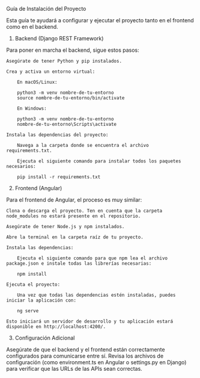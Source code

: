 Guía de Instalación del Proyecto

Esta guía te ayudará a configurar y ejecutar el proyecto tanto en el frontend como en el backend.
1. Backend (Django REST Framework)

Para poner en marcha el backend, sigue estos pasos:

    Asegúrate de tener Python y pip instalados.

    Crea y activa un entorno virtual:

        En macOS/Linux:

        python3 -m venv nombre-de-tu-entorno
        source nombre-de-tu-entorno/bin/activate

        En Windows:

        python3 -m venv nombre-de-tu-entorno
        nombre-de-tu-entorno\Scripts\activate

    Instala las dependencias del proyecto:

        Navega a la carpeta donde se encuentra el archivo requirements.txt.

        Ejecuta el siguiente comando para instalar todos los paquetes necesarios:

        pip install -r requirements.txt

2. Frontend (Angular)

Para el frontend de Angular, el proceso es muy similar:

    Clona o descarga el proyecto. Ten en cuenta que la carpeta node_modules no estará presente en el repositorio.

    Asegúrate de tener Node.js y npm instalados.

    Abre la terminal en la carpeta raíz de tu proyecto.

    Instala las dependencias:

        Ejecuta el siguiente comando para que npm lea el archivo package.json e instale todas las librerías necesarias:

        npm install

    Ejecuta el proyecto:

        Una vez que todas las dependencias estén instaladas, puedes iniciar la aplicación con:

        ng serve

    Esto iniciará un servidor de desarrollo y tu aplicación estará disponible en http://localhost:4200/.

3. Configuración Adicional

Asegúrate de que el backend y el frontend están correctamente configurados para comunicarse entre sí. Revisa los archivos de configuración (como environment.ts en Angular o settings.py en Django) para verificar que las URLs de las APIs sean correctas.
